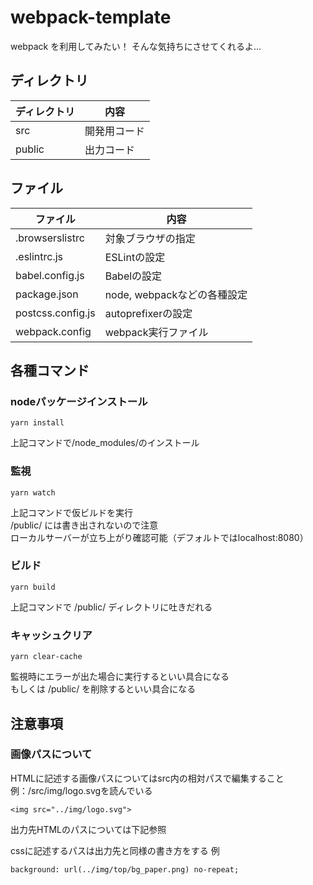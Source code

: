 # webpack-template

webpack を利用してみたい！
そんな気持ちにさせてくれるよ...

## ディレクトリ  
|  ディレクトリ  |  内容  |
| ---- | ---- |
|  src  |  開発用コード  |
|  public  |  出力コード  |

## ファイル
|  ファイル  |  内容  |
| ---- | ---- |
|  .browserslistrc  |  対象ブラウザの指定  |
|  .eslintrc.js  |  ESLintの設定  |
|  babel.config.js |  Babelの設定  |
|  package.json  |  node, webpackなどの各種設定  |
|  postcss.config.js  |  autoprefixerの設定  |
|  webpack.config  |  webpack実行ファイル  |


<!--
## 利用アーキテクチャ・バージョン  
node.js	v14.10.1以上  
yarn	1.22.4以上  
-->

## 各種コマンド  
### nodeパッケージインストール  

```
yarn install  
```
上記コマンドで/node_modules/のインストール

### 監視  

```
yarn watch  
```
上記コマンドで仮ビルドを実行  
/public/ には書き出されないので注意  
ローカルサーバーが立ち上がり確認可能（デフォルトではlocalhost:8080）

### ビルド  

```
yarn build
```
上記コマンドで /public/ ディレクトリに吐きだれる


### キャッシュクリア  

```
yarn clear-cache
```
監視時にエラーが出た場合に実行するといい具合になる  
もしくは /public/ を削除するといい具合になる  



## 注意事項 

### 画像パスについて
HTMLに記述する画像パスについてはsrc内の相対パスで編集すること  
例：/src/img/logo.svgを読んでいる
```
<img src="../img/logo.svg"> 
```
出力先HTMLのパスについては下記参照

cssに記述するパスは出力先と同様の書き方をする
例
```
background: url(../img/top/bg_paper.png) no-repeat;
```

<!--
### 出力先ディレクトリを変更したい
webpack.config.jsを変更する  
**CSS**
```
new MiniCssExtractPlugin({
    filename: "./common/css/import.css",
}),  
```
**JS**
```
entry: {
    cmn: "./src/js/cmn.js", //デフォルトのエントリーポイント
  },
  output: {
    path: path.resolve(__dirname, "public"),
    filename: "common/js/[name].js",
  }, 
```
-->

